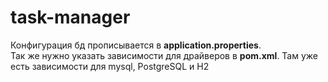 # task-manager

Конфигурация бд прописывается в **application.properties**.
<br/>
Так же нужно указать зависимости для драйверов в **pom.xml**.
Там уже есть зависимости для mysql, PostgreSQL и H2

